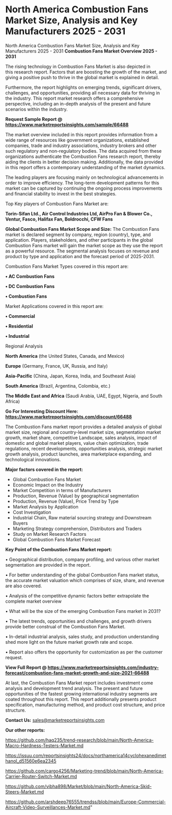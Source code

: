 # North America Combustion Fans Market Size, Analysis and Key Manufacturers 2025 - 2031
North America Combustion Fans Market Size, Analysis and Key Manufacturers 2025 - 2031
<Strong> Combustion Fans Market Overview 2025 - 2031</strong>

The rising technology in Combustion Fans Market is also depicted in this research report. Factors that are boosting the growth of the market, and giving a positive push to thrive in the global market is explained in detail.

Furthermore, the report highlights on emerging trends, significant drivers, challenges, and opportunities, providing all necessary data for thriving in the industry. This report market research offers a comprehensive perspective, including an in-depth analysis of the present and future scenarios within the industry.

<strong>Request Sample Report @ <a href=https://www.marketreportsinsights.com/sample/66488>https://www.marketreportsinsights.com/sample/66488</a></strong>

The market overview included in this report provides information from a wide range of resources like government organizations, established companies, trade and industry associations, industry brokers and other such regulatory and non-regulatory bodies. The data acquired from these organizations authenticate the Combustion Fans research report, thereby aiding the clients in better decision making. Additionally, the data provided in this report offers a contemporary understanding of the market dynamics.

The leading players are focusing mainly on technological advancements in order to improve efficiency. The long-term development patterns for this market can be captured by continuing the ongoing process improvements and financial stability to invest in the best strategies.

Top Key players of Combustion Fans Market are:

<strong>Torin-Sifan Ltd., Air Control Industries Ltd, AirPro Fan & Blower Co., Ventur, Fasco, Halifax Fan, Boldrocchi, CFW Fans</strong>

<strong><b>Global Combustion Fans Market Scope and Size:</b></strong>
The Combustion Fans market is declared segment by company, region (country), type, and application. Players, stakeholders, and other participants in the global Combustion Fans market will gain the market scope as they use the report as a powerful resource. The segmental analysis focuses on revenue and product by type and application and the forecast period of 2025-2031.

Combustion Fans Market Types covered in this report are:

<strong>• AC Combustion Fans

• DC Combustion Fans

• Combustion Fans</strong>

Market Applications covered in this report are:

<strong>• Commercial

• Residential

• Industrial</strong> 

Regional Analysis

<strong>North America</strong> (the United States, Canada, and Mexico)

<strong>Europe</strong> (Germany, France, UK, Russia, and Italy)

<strong>Asia-Pacific</strong> (China, Japan, Korea, India, and Southeast Asia)

<strong>South America</strong> (Brazil, Argentina, Colombia, etc.)

<strong>The Middle East and Africa</strong> (Saudi Arabia, UAE, Egypt, Nigeria, and South Africa)

<strong>Go For Interesting Discount Here: <a href=https://www.marketreportsinsights.com/discount/66488>https://www.marketreportsinsights.com/discount/66488</a></strong>

The Combustion Fans market report provides a detailed analysis of global market size, regional and country-level market size, segmentation market growth, market share, competitive Landscape, sales analysis, impact of domestic and global market players, value chain optimization, trade regulations, recent developments, opportunities analysis, strategic market growth analysis, product launches, area marketplace expanding, and technological innovations.

<strong><b>Major factors covered in the report:</b></strong>
<ul>
  <li>Global Combustion Fans Market </li>
  <li>Economic Impact on the Industry</li>
  <li>Market Competition in terms of Manufacturers</li>
  <li>Production, Revenue (Value) by geographical segmentation</li>
  <li>Production, Revenue (Value), Price Trend by Type</li>
  <li>Market Analysis by Application</li>
  <li>Cost Investigation</li>
  <li>Industrial Chain, Raw material sourcing strategy and Downstream Buyers</li>
  <li>Marketing Strategy comprehension, Distributors and Traders</li>
  <li>Study on Market Research Factors</li>
  <li>Global Combustion Fans Market Forecast</li>
</ul>

<strong><b>Key Point of the Combustion Fans Market report:</b></strong>

• Geographical distribution, company profiling, and various other market segmentation are provided in the report.

• For better understanding of the global Combustion Fans market status, the accurate market valuation which comprises of size, share, and revenue are also covered.

• Analysis of the competitive dynamic factors better extrapolate the complete market overview

• What will be the size of the emerging Combustion Fans market in 2031?

• The latest trends, opportunities and challenges, and growth drivers provide better construal of the Combustion Fans Market.

• In-detail industrial analysis, sales study, and production understanding shed more light on the future market growth rate and scope.

• Report also offers the opportunity for customization as per the customer request.

<strong><b>View Full Report @ <a href=https://www.marketreportsinsights.com/industry-forecast/combustion-fans-market-growth-and-size-2021-66488>https://www.marketreportsinsights.com/industry-forecast/combustion-fans-market-growth-and-size-2021-66488</a></b></strong>


At last, the Combustion Fans Market report includes investment come analysis and development trend analysis. The present and future opportunities of the fastest growing international industry segments are coated throughout this report. This report additionally presents product specification, manufacturing method, and product cost structure, and price structure.

<strong>Contact Us:</strong>
sales@marketreportsinsights.com

<strong>Our other reports:</strong>

<a href=https://github.com/haq235/trend-research/blob/main/North-America-Macro-Hardness-Testers-Market.md>https://github.com/haq235/trend-research/blob/main/North-America-Macro-Hardness-Testers-Market.md</a>

<a href=https://issuu.com/reportsinsights24/docs/northamerica14cyclohexanedimethanol_d51560e6ea2345>https://issuu.com/reportsinsights24/docs/northamerica14cyclohexanedimethanol_d51560e6ea2345</a>

<a href=https://github.com/cargo4256/Marketing-trend/blob/main/North-America-Carrier-Router-Switch-Market.md>https://github.com/cargo4256/Marketing-trend/blob/main/North-America-Carrier-Router-Switch-Market.md</a>

<a href=https://github.com/vibha898/Market/blob/main/North-America-Skid-Steers-Market.md>https://github.com/vibha898/Market/blob/main/North-America-Skid-Steers-Market.md</a>

<a href=https://github.com/arshdeep76555/trendss/blob/main/Europe-Commercial-Aircraft-Video-Surveillances-Market.md>https://github.com/arshdeep76555/trendss/blob/main/Europe-Commercial-Aircraft-Video-Surveillances-Market.md</a>"
